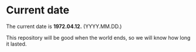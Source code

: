 # Current date

The current date is **1972.04.12.** (YYYY.MM.DD.)

This repository will be good when the world ends, so we will know how long it lasted.